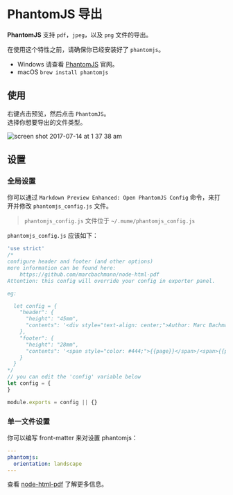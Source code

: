# PhantomJS 导出  

**PhantomJS** 支持 `pdf`，`jpeg`，以及 `png` 文件的导出。  

在使用这个特性之前，请确保你已经安装好了 `phantomjs`。

* Windows
请查看 [PhantomJS](http://phantomjs.org/) 官网。
* macOS
`brew install phantomjs`

## 使用
右键点击预览，然后点击 `PhantomJS`。     
选择你想要导出的文件类型。  

![screen shot 2017-07-14 at 1 37 38 am](https://user-images.githubusercontent.com/1908863/28201098-0e5fe3be-6835-11e7-8db6-75fe7e5c35c7.png)

## 设置
### 全局设置
你可以通过 `Markdown Preview Enhanced: Open PhantomJS Config` 命令，来打开并修改 `phantomjs_config.js` 文件。  

> `phantomjs_config.js` 文件位于 `~/.mume/phantomjs_config.js`

`phantomjs_config.js` 应该如下：    


```javascript
'use strict'
/*
configure header and footer (and other options)
more information can be found here:
    https://github.com/marcbachmann/node-html-pdf
Attention: this config will override your config in exporter panel.

eg:

  let config = {
    "header": {
      "height": "45mm",
      "contents": '<div style="text-align: center;">Author: Marc Bachmann</div>'
    },
    "footer": {
      "height": "28mm",
      "contents": '<span style="color: #444;">{{page}}</span>/<span>{{pages}}</span>'
    }
  }
*/
// you can edit the 'config' variable below
let config = {
}

module.exports = config || {}
```

### 单一文件设置  
你可以编写 front-matter  来对设置 phantomjs：  

```yaml
---
phantomjs:
  orientation: landscape
---
```

查看 [node-html-pdf](https://github.com/marcbachmann/node-html-pdf#options) 了解更多信息。   